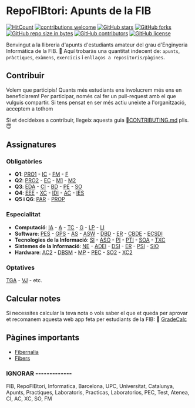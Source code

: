 # RepoFIBtori: Apunts de la FIB
[![HitCount](http://hits.dwyl.io/RepoFIBtori/RepoFIBtori.svg)](http://hits.dwyl.io/RepoFIBtori/RepoFIBtori)
[![contributions welcome](https://img.shields.io/badge/contributions-welcome-brightgreen.svg?style=flat)](https://github.com/RepoFIBtori/RepoFIBtori)
[![GitHub stars](https://img.shields.io/github/stars/RepoFIBtori/RepoFIBtori.svg)](https://GitHub.com/RepoFIBtori/RepoFIBtori/stargazers/)
[![GitHub forks](https://img.shields.io/github/forks/RepoFIBtori/RepoFIBtori.svg)](https://GitHub.com/RepoFIBtori/RepoFIBtori/network/)
[![GitHub repo size in bytes](https://img.shields.io/github/repo-size/RepoFIBtori/RepoFIBtori.svg)](https://github.com/RepoFIBtori/RepoFIBtori)
[![GitHub contributors](https://img.shields.io/github/contributors/RepoFIBtori/RepoFIBtori.svg)](https://GitHub.com/RepoFIBtori/RepoFIBtori/graphs/contributors/)
[![GitHub license](https://img.shields.io/github/license/RepoFIBtori/RepoFIBtori.svg)](https://github.com/RepoFIBtori/RepoFIBtori/blob/master/LICENSE)




Benvingut a la llibreria d'apunts d'estudiants amateur del grau d'Enginyeria Informàtica de la FIB. 🧐 Aquí trobaràs una quantitat indecent de: `apunts`, `pràctiques`, `exàmens`, `exercicis` i `enllaços a repositoris/pàgines`. 

## Contribuir
Volem que participis! Quants més estudiants ens involucrem més ens en beneficiarem! 
Per participar, només cal fer un pull-request amb el que vulguis compartir. Si tens pensat en ser més actiu uneixte a l'organització, acceptem a tothom 

Si et decideixes a contribuir, llegeix aquesta guia 📖[CONTRIBUTING.md](https://github.com/RepoFIBtori/RepoFIBtori/tree/master/CONTRIBUTING.md) plis. 😇

## Assignatures
### Obligatòries
  - **Q1**: [PRO1](https://github.com/RepoFIBtori/RepoFIBtori/tree/master/Obligatories/Q1/PRO1) -  [IC](https://github.com/RepoFIBtori/RepoFIBtori/tree/master/Obligatories/Q1/IC) -  [FM](https://github.com/RepoFIBtori/RepoFIBtori/tree/master/Obligatories/Q1/FM) -  [F](https://github.com/RepoFIBtori/RepoFIBtori/tree/master/Obligatories/Q1/F)
  - **Q2**: [PRO2](https://github.com/RepoFIBtori/RepoFIBtori/tree/master/Obligatories/Q2/PRO2) - [EC](https://github.com/RepoFIBtori/RepoFIBtori/tree/master/Obligatories/Q2/EC) - [M1](https://github.com/RepoFIBtori/RepoFIBtori/tree/master/Obligatories/Q2/M1) - [M2](https://github.com/RepoFIBtori/RepoFIBtori/tree/master/Obligatories/Q2/M2)
  - **Q3**: [EDA](https://github.com/RepoFIBtori/RepoFIBtori/tree/master/Obligatories/Q3/EDA) - [CI](https://github.com/RepoFIBtori/RepoFIBtori/tree/master/Obligatories/Q3/CI) - [BD](https://github.com/RepoFIBtori/RepoFIBtori/tree/master/Obligatories/Q3/BD) - [PE](https://github.com/RepoFIBtori/RepoFIBtori/tree/master/Obligatories/Q3/PE) - [SO](https://github.com/RepoFIBtori/RepoFIBtori/tree/master/Obligatories/Q3/SO)
  - **Q4**: [EEE](https://github.com/RepoFIBtori/RepoFIBtori/tree/master/Obligatories/Q4/EEE) - [XC](https://github.com/RepoFIBtori/RepoFIBtori/tree/master/Obligatories/Q4/XC) - [IDI](https://github.com/RepoFIBtori/RepoFIBtori/tree/master/Obligatories/Q4/IDI) - [AC](https://github.com/RepoFIBtori/RepoFIBtori/tree/master/Obligatories/Q4/AC) - [IES](https://github.com/RepoFIBtori/RepoFIBtori/tree/master/Obligatories/Q4/IES)
  - **Q5 i Q6**: [PAR](https://github.com/RepoFIBtori/RepoFIBtori/tree/master/Obligatories/Q5/PAR) - [PROP](https://github.com/RepoFIBtori/RepoFIBtori/tree/master/Obligatories/Q5/PROP)

### Especialitat
- **Computació**: [IA](https://github.com/RepoFIBtori/RepoFIBtori/tree/master/Computacio/Q4/IA) - [A](https://github.com/RepoFIBtori/RepoFIBtori/tree/master/Computacio/A) - [TC](https://github.com/RepoFIBtori/RepoFIBtori/tree/master/Computacio/TC) - [G](https://github.com/RepoFIBtori/RepoFIBtori/tree/master/Computacio/G) - [LP](https://github.com/RepoFIBtori/RepoFIBtori/tree/master/Computacio/LP) - [LI](https://github.com/RepoFIBtori/RepoFIBtori/tree/master/Computacio/LI)
- **Software**: [PES](https://github.com/RepoFIBtori/RepoFIBtori/tree/master/Software/PES) - [GPS](https://github.com/RepoFIBtori/RepoFIBtori/tree/master/Software/GPS) - [AS](https://github.com/RepoFIBtori/RepoFIBtori/tree/master/Software/AS) - [ASW](https://github.com/RepoFIBtori/RepoFIBtori/tree/master/Software/ASW) - [DBD](https://github.com/RepoFIBtori/RepoFIBtori/tree/master/Software/DBD) - [ER](https://github.com/RepoFIBtori/RepoFIBtori/tree/master/Software/ER) - [CBDE](https://github.com/RepoFIBtori/RepoFIBtori/tree/master/Software/CBDE) - [ECSDI](https://github.com/RepoFIBtori/RepoFIBtori/tree/master/Software/ECSDI)
- **Tecnologies de la Informació**: [SI](https://github.com/RepoFIBtori/RepoFIBtori/tree/master/TI/SI) - [ASO](https://github.com/RepoFIBtori/RepoFIBtori/tree/master/TI/ASO) - [PI](https://github.com/RepoFIBtori/RepoFIBtori/tree/master/TI/PI) - [PTI](https://github.com/RepoFIBtori/RepoFIBtori/tree/master/TI/PTI) - [SOA](https://github.com/RepoFIBtori/RepoFIBtori/tree/master/TI/SOA) - [TXC](https://github.com/RepoFIBtori/RepoFIBtori/tree/master/TI/TXC)
- **Sistemes de la Informació**: [NE](https://github.com/RepoFIBtori/RepoFIBtori/tree/master/SI/NE) - [ADEI](https://github.com/RepoFIBtori/RepoFIBtori/tree/master/SI/ADEI) - [DSI](https://github.com/RepoFIBtori/RepoFIBtori/tree/master/SI/DSI) - [ER](https://github.com/RepoFIBtori/RepoFIBtori/tree/master/SI/ER) - [PSI](https://github.com/RepoFIBtori/RepoFIBtori/tree/master/SI/PSI) - [SIO](https://github.com/RepoFIBtori/RepoFIBtori/tree/master/SI/SIO)
- **Hardware**: [AC2](https://github.com/RepoFIBtori/RepoFIBtori/tree/master/Hardware/AC2) - [DBSM](https://github.com/RepoFIBtori/RepoFIBtori/tree/master/Hardware/DBSM) - [MP](https://github.com/RepoFIBtori/RepoFIBtori/tree/master/Hardware/MP) - [PEC](https://github.com/RepoFIBtori/RepoFIBtori/tree/master/Hardware/PEC) - [SO2](https://github.com/RepoFIBtori/RepoFIBtori/tree/master/Hardware/SO2) - [XC2](https://github.com/RepoFIBtori/RepoFIBtori/tree/master/Hardware/XC2)

### Optatives
[TGA](https://github.com/RepoFIBtori/RepoFIBtori/tree/master/Optatives/TGA) - [VJ](https://github.com/RepoFIBtori/RepoFIBtori/tree/master/Optatives/VJ) - etc.

## Calcular notes 
Si necessites calcular la teva nota o vols saber el que et queda per aprovar et recomanem aquesta web app feta per estudiants de la FIB: 💯 [GradeCalc](https://gradecalc.net/)

## Pàgines importants
- [Fibernalia](http://fibernalia.blogspot.com/)
- [Fibers](https://fibers.cat/)


### IGNORAR -------------
FIB, RepoFIBtori, Informatica, Barcelona, UPC, Universitat, Catalunya, Apunts, Practiques, Laboratoris, Practicas, Laboratorios, PEC, Test, Atenea, CI, AC, XC, SO, FM
